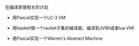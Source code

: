 在编译原理相关的计划

+ 用Pascal实现一个LC-3 VM

+ 用haskell做一个racket子集的编译器，编译到JVM(或者lua VM)

+ 用Pascal实现一个Warren's Abstract Machine

